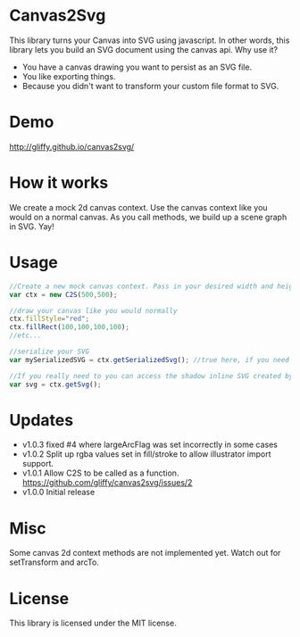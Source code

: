 Canvas2Svg
==========
This library turns your Canvas into SVG using javascript. In other words, this library lets you build an SVG document using the canvas api. Why use it?
* You have a canvas drawing you want to persist as an SVG file.
* You like exporting things.
* Because you didn't want to transform your custom file format to SVG.

Demo
==========
http://gliffy.github.io/canvas2svg/

How it works
==========
We create a mock 2d canvas context. Use the canvas context like you would on a normal canvas. As you call methods, we build up a scene graph in SVG. Yay!

Usage
==========
```javascript
//Create a new mock canvas context. Pass in your desired width and height for your svg document.
var ctx = new C2S(500,500);

//draw your canvas like you would normally
ctx.fillStyle="red";
ctx.fillRect(100,100,100,100);
//etc...

//serialize your SVG
var mySerializedSVG = ctx.getSerializedSvg(); //true here, if you need to convert named to numbered entities.

//If you really need to you can access the shadow inline SVG created by calling:
var svg = ctx.getSvg();
```

Updates
==========
- v1.0.3 fixed #4 where largeArcFlag was set incorrectly in some cases 
- v1.0.2 Split up rgba values set in fill/stroke to allow illustrator import support.
- v1.0.1 Allow C2S to be called as a function. https://github.com/gliffy/canvas2svg/issues/2 
- v1.0.0 Initial release

Misc
==========
Some canvas 2d context methods are not implemented yet. Watch out for setTransform and arcTo.

License
==========
This library is licensed under the MIT license.
